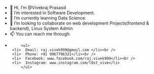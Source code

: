 - 👋 Hi, I’m @Vivekraj Prasasd
- 👀 I’m interested in Software Development.
- 🌱 I’m currently learning Data Science.
- 💞️ I’m looking to collaborate on web development Projects(frontend & backend), Linux System Admin
- 📫 You can reach me through:<br />
-          <ul>
       <li>  Email: raj.vivek999@gmail.com </li><br />
       <li>  Phone: +91 9967796321</li><br />
       <li>  Facebook: www.facebook.com/raj.vivek999</li><br />
       <li>  Instagram: www.instagram.com/l0st_vive</li>
           </ul>

<!---
vive-999/vive-999 is a ✨ special ✨ repository because its `README.md` (this file) appears on your GitHub profile.
You can click the Preview link to take a look at your changes.
--->
